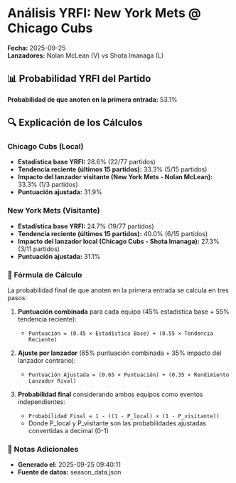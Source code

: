 # Análisis YRFI: New York Mets @ Chicago Cubs

**Fecha:** 2025-09-25  
**Lanzadores:** Nolan McLean (V) vs Shota Imanaga (L)

## 📊 Probabilidad YRFI del Partido

**Probabilidad de que anoten en la primera entrada:** 53.1%

## 🔍 Explicación de los Cálculos

### Chicago Cubs (Local)
- **Estadística base YRFI:** 28.6% (22/77 partidos)
- **Tendencia reciente (últimos 15 partidos):** 33.3% (5/15 partidos)
- **Impacto del lanzador visitante (New York Mets - Nolan McLean):** 33.3% (1/3 partidos)
- **Puntuación ajustada:** 31.9%

### New York Mets (Visitante)
- **Estadística base YRFI:** 24.7% (19/77 partidos)
- **Tendencia reciente (últimos 15 partidos):** 40.0% (6/15 partidos)
- **Impacto del lanzador local (Chicago Cubs - Shota Imanaga):** 27.3% (3/11 partidos)
- **Puntuación ajustada:** 31.1%

### 📝 Fórmula de Cálculo

La probabilidad final de que anoten en la primera entrada se calcula en tres pasos:

1. **Puntuación combinada** para cada equipo (45% estadística base + 55% tendencia reciente):
   - `Puntuación = (0.45 × Estadística Base) + (0.55 × Tendencia Reciente)`

2. **Ajuste por lanzador** (65% puntuación combinada + 35% impacto del lanzador contrario):
   - `Puntuación Ajustada = (0.65 × Puntuación) + (0.35 × Rendimiento Lanzador Rival)`

3. **Probabilidad final** considerando ambos equipos como eventos independientes:
   - `Probabilidad Final = 1 - ((1 - P_local) × (1 - P_visitante))`
   - Donde P_local y P_visitante son las probabilidades ajustadas convertidas a decimal (0-1)

### 📌 Notas Adicionales

- **Generado el:** 2025-09-25 09:40:11
- **Fuente de datos:** season_data.json
